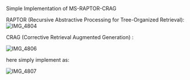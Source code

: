 
Simple Implementation of MS-RAPTOR-CRAG

RAPTOR (Recursive Abstractive Processing for Tree-Organized Retrieval):
![IMG_4804](https://github.com/user-attachments/assets/3934b63b-12d2-4768-a870-fd381445aa9b)



CRAG (Corrective Retrieval Augmented Generation) :

![IMG_4806](https://github.com/user-attachments/assets/2561df18-1e98-4f45-a345-d2e020e61013)

here simply implement as:

![IMG_4807](https://github.com/user-attachments/assets/faf529fc-898e-4b23-8ca8-d13403774ce7)


